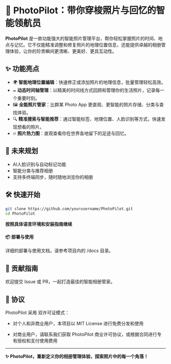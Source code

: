# 📍 PhotoPilot：带你穿梭照片与回忆的智能领航员

**PhotoPilot** 是一款功能强大的智能照片管理平台，帮你轻松掌握照片的时间、地点与记忆。它不仅能精准调整和修复照片的地理位置信息，还能提供卓越的相册管理体验，让你的珍贵瞬间更清晰、更美好、更具互动性。

## ✨ 功能亮点

- 🌍 **智能地理位置编辑**：快速修正或添加照片的地理信息，批量管理轻松高效。
- 🗕️ **动态时间轴管理**：以精美的时间线方式回顾和管理你的生活照片，记录每一个重要时刻。
- 🖼️ **全能照片管家**：比群某 Photo App 更直观、更智能的照片存储、分类与查找体验。
- 🔍 **精准搜索与智能推荐**：通过智能标签、地理位置、人脸识别等方式，快速发现想看的照片。
- 🔥 **照片热力图**：直观查看你在世界各地留下的足迹与回忆。

## 🚀 未来规划
- AI人脸识别与自动标记功能
- 智能分类与推荐相册
- 支持多终端同步，随时随地浏览你的相册

## 🛠️ 快速开始
```bash
git clone https://github.com/yourusername/PhotoPilot.git
cd PhotoPilot
```

**按照具体语言环境和安装指南继续**

#### 📦 部署与使用
详细的部署与使用文档，请参考项目内的 /docs 目录。

## 🌟 贡献指南
欢迎提交 Issue 或 PR，一起打造最佳的智能相册管家。

## 📜 协议
PhotoPilot 采用 双许可证模式：

- 对个人和非商业用户，本项目以 MIT License 进行免费分发和使用

- 对商业用户，请联系我们获取 PhotoPilot 商业许可协议，或根据合同进行专有授权和支付使用费用

---

**✨ PhotoPilot，重新定义你的相册管理体验，探索照片中的每一个角落！**
